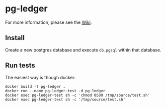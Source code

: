 # pg-ledger

For more information, please see the [Wiki](https://github.com/TobiasBengtsson/pg-ledger/wiki).

## Install

Create a new postgres database and execute `db.pgsql` within that database.

## Run tests

The easiest way is though docker:

```
docker build -t pg-ledger .
docker run --name pg-ledger-test -d pg-ledger
docker exec pg-ledger-test sh -c 'chmod 0500 /tmp/source/test.sh'
docker exec pg-ledger-test sh -c '/tmp/source/test.sh'
```
